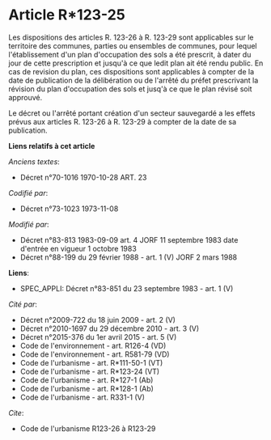 # Article R*123-25

Les dispositions des articles R. 123-26 à R. 123-29 sont applicables sur le territoire des communes, parties ou ensembles de
communes, pour lequel l'établissement d'un plan d'occupation des sols a été prescrit, à dater du jour de cette prescription
et jusqu'à ce que ledit plan ait été rendu public. En cas de revision du plan, ces dispositions sont applicables à compter de
la date de publication de la délibération ou de l'arrêté du préfet prescrivant la révision du plan d'occupation des sols et
jusq'à ce que le plan révisé soit approuvé.

Le décret ou l'arrêté portant création d'un secteur sauvegardé a les effets prévus aux articles R. 123-26 à R. 123-29 à
compter de la date de sa publication.

**Liens relatifs à cet article**

_Anciens textes_:

  - Décret n°70-1016 1970-10-28 ART. 23

_Codifié par_:

  - Décret n°73-1023 1973-11-08

_Modifié par_:

  - Décret n°83-813 1983-09-09 art. 4 JORF 11 septembre 1983 date d'entrée en vigueur 1 octobre 1983
  - Décret n°88-199 du 29 février 1988 - art. 1 (V) JORF 2 mars 1988

**Liens**:

  - SPEC_APPLI: Décret n°83-851 du 23 septembre 1983 - art. 1 (V)

_Cité par_:

  - Décret n°2009-722 du 18 juin 2009 - art. 2 (V)
  - Décret n°2010-1697 du 29 décembre 2010 - art. 3 (V)
  - Décret n°2015-376 du 1er avril 2015 - art. 5 (V)
  - Code de l'environnement - art. R126-4 (VD)
  - Code de l'environnement - art. R581-79 (VD)
  - Code de l'urbanisme - art. R*111-50-1 (VT)
  - Code de l'urbanisme - art. R*123-24 (VT)
  - Code de l'urbanisme - art. R*127-1 (Ab)
  - Code de l'urbanisme - art. R*128-1 (Ab)
  - Code de l'urbanisme - art. R331-1 (V)

_Cite_:

  - Code de l'urbanisme R123-26 à R123-29
